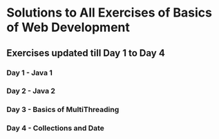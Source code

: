 
# Solutions to All Exercises of Basics of Web Development

## Exercises updated till Day 1 to Day 4

### Day 1 - Java 1
### Day 2 - Java 2
### Day 3 - Basics of MultiThreading
### Day 4 - Collections and Date

